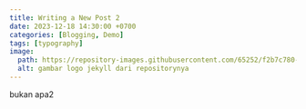 ```yaml
---
title: Writing a New Post 2
date: 2023-12-18 14:30:00 +0700
categories: [Blogging, Demo]
tags: [typography]
image:
  path: https://repository-images.githubusercontent.com/65252/f2b7c780-70b6-11e9-85d2-f4bda8708a2d
  alt: gambar logo jekyll dari repositorynya
---
```


bukan apa2

